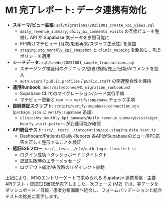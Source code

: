 # M1 完了レポート: データ連携有効化

- **スキーマ/ビュー拡張**: `sql/migrations/20251001_create_kpi_views.sql`
  - `daily_revenue_summary`, `daily_ai_comments`, `visits` の互換ビューを整備し API が Supabase 実データを参照可能に
  - KPI向けマテビュー (月次/患者再来/スタッフ生産性) を追加
  - `staging.stg_monthly_kpi_snapshot` と `clinic_mapping` を新設し、RLSポリシーを適用
- **シードデータ**: `sql/seeds/20251001_sample_transactions.sql`
  - ステージング検証用のクリニック/患者/施術/売上/日報/AIコメントを投入
  - `auth.users` / `public.profiles` / `public.staff` の関連整合性を保持
- **運用Runbook**: `docs/milestones/M1_migration_runbook.md`
  - Supabase CLIでのマイグレーション/シード実行手順
  - マテビュー更新と `npm run verify:supabase` チェック手順
- **接続検証スクリプト**: `scripts/verify-supabase-connection.mjs` (`package.json` に `verify:supabase` 追加)
  - `clinics`/`mv_monthly_kpi_summary`/`daily_revenue_summary`/`visits`/`get_hourly_visit_pattern` が到達可能か確認
- **API統合テスト**: `src/__tests__/integration/api-staging-data.test.ts`
  - Dashboard/Patients/Daily-Reports 各APIがSupabaseのビュー/RPC応答を正しく整形することを検証
- **認証E2Eフロー**: `src/__tests__/e2e/auth-login-flow.test.ts`
  - ログイン成功→ダッシュボードリダイレクト
  - 認証失敗時のエラーメッセージ
  - ログアウト成功/失敗時のリダイレクト挙動

上記により、M1のエントリーゲートで求められる Supabase 連携基盤・主要APIテスト・認証E2E確認が完了しました。次フェーズ (M2) では、実データをダッシュボード／日報／患者分析画面へ統合し、フォームバリデーションと統合テストの拡充に着手します。
